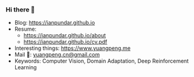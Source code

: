 ### Hi there 👋

- Blog: https://ianpundar.github.io
- Resume: 
  - https://ianpundar.github.io/about
  - https://ianpundar.github.io/cv.pdf
- Interesting things: https://www.yuangpeng.me
- Mail 📧: yuangpeng.cn@gmail.com
- Keywords: Computer Vision, Domain Adaptation, Deep Reinforcement Learning

<!--
**ianpundar/ianpundar** is a ✨ _special_ ✨ repository because its `README.md` (this file) appears on your GitHub profile.

Here are some ideas to get you started:

- 🔭 I’m currently working on ...
- 🌱 I’m currently learning ...
- 👯 I’m looking to collaborate on ...
- 🤔 I’m looking for help with ...
- 💬 Ask me about ...
- 📫 How to reach me: ...
- 😄 Pronouns: ...
- ⚡ Fun fact: ...
-->
